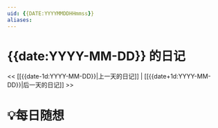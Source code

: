 ```yaml
---
uid: {{DATE:YYYYMMDDHHmmss}}
aliases: 
---
```


# {{date:YYYY-MM-DD}} 的日记
<< [[{{date-1d:YYYY-MM-DD}}|上一天的日记]] | [[{{date+1d:YYYY-MM-DD}}|后一天的日记]] >>


# 💡每日随想

